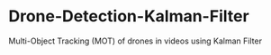 # Drone-Detection-Kalman-Filter
Multi-Object Tracking (MOT) of drones in videos using Kalman Filter
